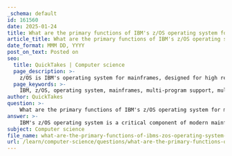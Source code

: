 ```yaml
---
_schema: default
id: 161560
date: 2025-01-24
title: What are the primary functions of IBM's z/OS operating system for mainframes?
article_title: What are the primary functions of IBM's z/OS operating system for mainframes?
date_format: MMM DD, YYYY
post_on_text: Posted on
seo:
  title: QuickTakes | Computer science
  page_description: >-
    z/OS is IBM's operating system for mainframes, designed for high reliability, security, and scalability, supporting multi-program and multi-user environments, optimized workload management, and modern application integration.
  page_keywords: >-
    IBM, z/OS, operating system, mainframes, multi-program support, multi-user support, reliability, availability, workload management, virtualization, security, scalability, integration, modern applications, batch modernization, continuous development
author: QuickTakes
question: >-
    What are the primary functions of IBM's z/OS operating system for mainframes?
answer: >-
    IBM's z/OS operating system is a critical component of modern mainframe computing, designed to provide a robust, secure, and scalable environment for mission-critical applications. Here are the primary functions and features of z/OS:\n\n1. **Multi-Program and Multi-User Support**: z/OS evolved to handle thousands of programs and interactive users concurrently, making it suitable for environments with high transaction volumes and diverse workloads, including batch processing and online transaction processing (OLTP).\n\n2. **Reliability, Availability, and Serviceability (RAS)**: z/OS is engineered for high reliability and availability, ensuring that applications can run continuously with minimal downtime. Its serviceability features allow for easier maintenance and troubleshooting.\n\n3. **Workload Management**: The Workload Manager (WLM) in z/OS dynamically allocates system resources based on workload priorities, optimizing performance and ensuring that critical applications receive the necessary resources.\n\n4. **Virtualization**: z/OS supports virtualization, allowing multiple logical partitions (LPARs) to run on a single physical mainframe. This capability enhances resource utilization and flexibility, enabling organizations to run various applications and services simultaneously.\n\n5. **Security**: z/OS is recognized for its strong security features, making it one of the most securable operating systems. It includes advanced security mechanisms to protect data and applications, and it has a proven track record of resilience against malware and other security threats.\n\n6. **Scalability**: The architecture of z/OS allows it to scale efficiently, accommodating growing workloads and user demands without compromising performance.\n\n7. **Integration with Middleware and Databases**: z/OS works seamlessly with middleware and databases, such as Db2, leveraging their capabilities to enhance application performance and data management.\n\n8. **Support for Modern Applications**: z/OS is designed to support a wide range of modern applications, including those that utilize cloud computing and containerization, thereby integrating traditional mainframe capabilities with contemporary software development practices.\n\n9. **Batch Modernization Features**: The latest releases of z/OS include enhancements for batch processing, allowing organizations to modernize their batch workloads and improve efficiency.\n\n10. **Continuous Development**: IBM regularly updates z/OS to incorporate new technologies and features, ensuring that it remains relevant and capable of meeting the evolving needs of businesses.\n\nIn summary, z/OS serves as a powerful operating system that combines reliability, security, and performance, making it an essential platform for enterprises that require robust computing capabilities.
subject: Computer science
file_name: what-are-the-primary-functions-of-ibms-zos-operating-system-for-mainframes.md
url: /learn/computer-science/questions/what-are-the-primary-functions-of-ibms-zos-operating-system-for-mainframes
---
```


&nbsp;